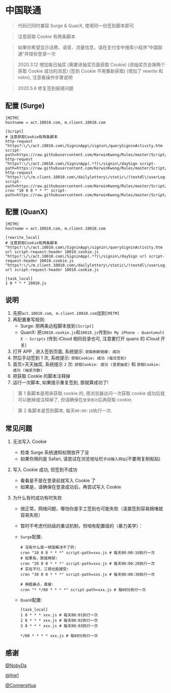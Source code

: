 # 中国联通

> 代码已同时兼容 Surge & QuanX, 使用同一份签到脚本即可

> 注意获取 Cookie 有两条脚本

> 如果你希望显示话费、语音、流量信息，请在支付宝中搜索小程序“中国联通”并授权登录一次

> 2020.3.12 增加每日抽奖 (需要进抽奖页面获取 Cookie) (进抽奖页会弹两个获取 Cookie 成功的消息) (签到 Cookie 不用重新获取) (增加了 rewrite 和 mitm), 注意看操作步骤说明

> 2020.5.6 修复签到报错问题

## 配置 (Surge)

```properties
[MITM]
hostname = act.10010.com, m.client.10010.com

[Script]
# 注意获取Cookie有两条脚本
http-request ^https?:\/\/act.10010.com\/SigninApp\/signin\/querySigninActivity.htm script-path=https://raw.githubusercontent.com/KerwinKwong/Rules/master/Script/10010/10010.cookie.js
http-request ^https?:\/\/act.10010.com\/SigninApp(.*?)\/signin\/daySign script-path=https://raw.githubusercontent.com/KerwinKwong/Rules/master/Script/10010/10010.cookie.js
http-request ^https?:\/\/m.client.10010.com\/dailylottery\/static\/(textdl\/userLogin|active\/findActivityInfo) script-path=https://raw.githubusercontent.com/KerwinKwong/Rules/master/Script/10010/10010.cookie.js
cron "10 0 0 * * *" script-path=https://raw.githubusercontent.com/KerwinKwong/Rules/master/Script/10010/10010.js
```

## 配置 (QuanX)

```properties
[MITM]
hostname = act.10010.com, m.client.10010.com

[rewrite_local]
# 注意获取Cookie有两条脚本
^https?:\/\/act.10010.com\/SigninApp\/signin\/querySigninActivity.htm url script-request-header 10010.cookie.js
^https?:\/\/act.10010.com\/SigninApp(.*?)\/signin\/daySign url script-request-header 10010.cookie.js
^https?:\/\/m.client.10010.com\/dailylottery\/static\/(textdl\/userLogin|active\/findActivityInfo) url script-request-header 10010.cookie.js

[task_local]
1 0 * * * 10010.js
```

## 说明

1. 先把`act.10010.com, m.client.10010.com`加到`[MITM]`
2. 再配置重写规则:
   - Surge: 把两条远程脚本放到`[Script]`
   - QuanX: 把`10010.cookie.js`和`10010.js`传到`On My iPhone - Quantumult X - Scripts` (传到 iCloud 相同目录也可, 注意要打开 quanx 的 iCloud 开关)
3. 打开 APP , 进入签到页面, 系统提示: `获取刷新链接: 成功`
4. 然后手动签到 1 次, 系统提示: `获取Cookie: 成功 (每日签到)`
5. 首页>天天抽奖, 系统提示 `2` 次: `获取Cookie: 成功 (登录抽奖)` 和 `获取Cookie: 成功 (抽奖次数)`
6. 把获取 Cookie 的脚本注释掉
7. 运行一次脚本, 如果提示重复签到, 那就算成功了!

> 第 1 条脚本是用来获取 cookie 的, 用浏览器访问一次获取 cookie 成功后就可以删掉或注释掉了, 但请确保在`登录成功`后再获取 cookie.

> 第 2 条脚本是签到脚本, 每天`00:00:10`执行一次.

## 常见问题

1. 无法写入 Cookie

   - 检查 Surge 系统通知权限放开了没
   - 如果你用的是 Safari, 请尝试在浏览地址栏`手动输入网址`(不要用复制粘贴)

2. 写入 Cookie 成功, 但签到不成功

   - 看看是不是在登录前就写入 Cookie 了
   - 如果是，请确保在登录成功后，再尝试写入 Cookie

3. 为什么有时成功有时失败

   - 很正常，网络问题，哪怕你是手工签到也可能失败（凌晨签到容易拥堵就容易失败）
   - 暂时不考虑代码级的重试机制，但咱有配置级的（暴力美学）：

   - `Surge`配置:

     ```properties
     # 没有什么是一顿饭解决不了的:
     cron "10 0 0 * * *" script-path=xxx.js # 每天00:00:10执行一次
     # 如果有，那就两顿:
     cron "20 0 0 * * *" script-path=xxx.js # 每天00:00:20执行一次
     # 实在不行，三顿也能接受:
     cron "30 0 0 * * *" script-path=xxx.js # 每天00:00:30执行一次

     # 再粗暴点，直接:
     cron "* */60 * * * *" script-path=xxx.js # 每60分执行一次
     ```

   - `QuanX`配置:

     ```properties
     [task_local]
     1 0 * * * xxx.js # 每天00:01执行一次
     2 0 * * * xxx.js # 每天00:02执行一次
     3 0 * * * xxx.js # 每天00:03执行一次

     */60 * * * * xxx.js # 每60分执行一次
     ```

## 感谢

[@NobyDa](https://github.com/NobyDa)

[@lhie1](https://github.com/lhie1)

[@ConnersHua](https://github.com/ConnersHua)
